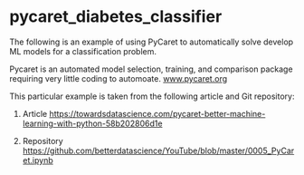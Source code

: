 # pycaret_diabetes_classifier
The following  is an example of using PyCaret to automatically solve develop ML models for a classification problem. 

Pycaret is an automated model selection, training, and comparison package requiring very little coding to automoate. 
www.pycaret.org

This particular example is taken from the following article and Git repository:
1. Article
https://towardsdatascience.com/pycaret-better-machine-learning-with-python-58b202806d1e

2. Repository
https://github.com/betterdatascience/YouTube/blob/master/0005_PyCaret.ipynb

